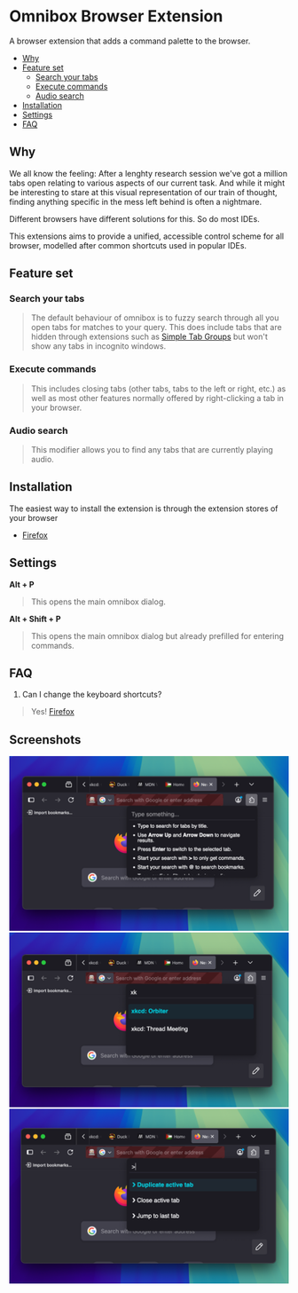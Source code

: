 # Omnibox Browser Extension

A browser extension that adds a command palette to the browser.

- [Why](#why)
- [Feature set](#feature-set)
  - [Search your tabs](#search-your-tabs)
  - [Execute commands](#execute-commands)
  - [Audio search](#audio-search)
- [Installation](#installation)
- [Settings](#settings)
- [FAQ](#faq)

## Why

We all know the feeling: After a lenghty research session we've got a million tabs open relating to various aspects of our current task. And while it might be interesting to stare at this visual representation of our train of thought, finding anything specific in the mess left behind is often a nightmare.

Different browsers have different solutions for this. So do most IDEs.

This extensions aims to provide a unified, accessible control scheme for all browser, modelled after common shortcuts used in popular IDEs.

## Feature set

### Search your tabs
> The default behaviour of omnibox is to fuzzy search through all you open tabs for matches to your query. This does include tabs that are hidden through extensions such as [Simple Tab Groups](https://github.com/Drive4ik/simple-tab-groups) but won't show any tabs in incognito windows.

### Execute commands
> This includes closing tabs (other tabs, tabs to the left or right, etc.) as well as most other features normally offered by right-clicking a tab in your browser.

### Audio search
> This modifier allows you to find any tabs that are currently playing audio.

## Installation

The easiest way to install the extension is through the extension stores of your browser

- [Firefox](https://addons.mozilla.org/en-US/firefox/addon/omnibox/)

## Settings

**Alt + P**
> This opens the main omnibox dialog.

**Alt + Shift + P**
> This opens the main omnibox dialog but already prefilled for entering commands.

## FAQ

1. Can I change the keyboard shortcuts?
> Yes! [Firefox](https://support.mozilla.org/en-US/kb/manage-extension-shortcuts-firefox)

## Screenshots

![Screenshot 1](docs/images/omnibox-screenshot-01-firefox.png)
![Screenshot 2](docs/images/omnibox-screenshot-02-firefox.png)
![Screenshot 3](docs/images/omnibox-screenshot-03-firefox.png)
